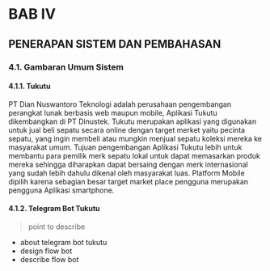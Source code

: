 # BAB IV
## PENERAPAN SISTEM DAN PEMBAHASAN
### 4.1. Gambaran Umum Sistem
#### 4.1.1. Tukutu
PT Dian Nuswantoro Teknologi adalah perusahaan pengembangan perangkat lunak berbasis web maupun mobile, Aplikasi Tukutu dikembangkan di PT Dinustek. Tukutu merupakan aplikasi yang digunakan untuk jual beli sepatu secara online dengan target merket yaitu pecinta sepatu, yang ingin membeli atau mungkin menjual sepatu koleksi mereka ke masyarakat umum. Tujuan pengembangan Aplikasi Tukutu lebih untuk membantu para pemilik merk sepatu lokal untuk dapat memasarkan produk mereka sehingga diharapkan dapat bersaing dengan merk internasional yang sudah lebih dahulu dikenal oleh masyarakat luas. Platform Mobile dipilih karena sebagian besar target market place pengguna merupakan pengguna Aplikasi smartphone.

#### 4.1.2. Telegram Bot Tukutu
> point to describe
- about telegram bot tukutu
- design flow bot
- describe flow bot